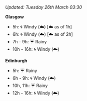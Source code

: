 *Updated: Tuesday 26th March 03:30*

**Glasgow**

* 5h: :cyclone: Windy (:cloud:) [:cloud: as of 1h]
* 6h: :cyclone: Windy (:cloud:) [:cloud: as of 2h]
* 7h - 9h: :umbrella: Rainy
* 10h - 16h: :cyclone: Windy (:cloud:)

**Edinburgh**

* 5h: :umbrella: Rainy
* 6h - 9h: :cyclone: Windy (:cloud:)
* 10h, 11h: :umbrella: Rainy
* 12h - 16h: :cyclone: Windy (:cloud:)

